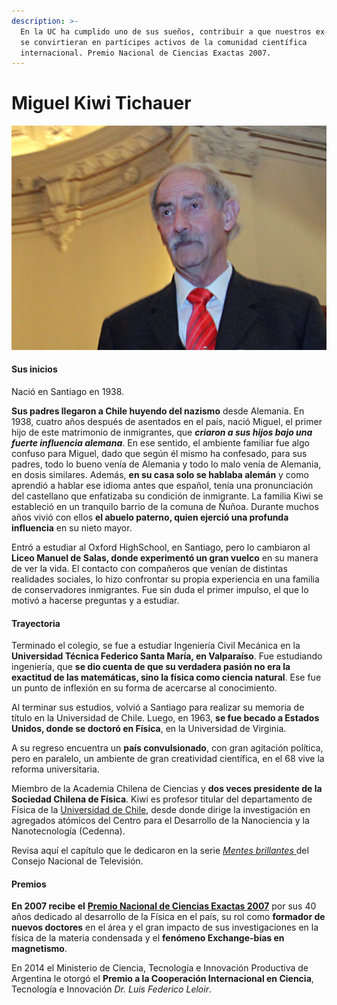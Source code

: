```yaml
---
description: >-
  En la UC ha cumplido uno de sus sueños, contribuir a que nuestros ex-alumnos
  se convirtieran en partícipes activos de la comunidad científica
  internacional. Premio Nacional de Ciencias Exactas 2007.
---
```


# Miguel Kiwi Tichauer

![Miguel Kiwi Tichauer. Foto: Banco de Im&#xE1;genes UC.](../../.gitbook/assets/kiwi.jpg)

#### Sus inicios

Nació en Santiago en 1938.

**Sus padres llegaron a Chile huyendo del nazismo** desde Alemania. En 1938, cuatro años después de asentados en el país, nació Miguel, el primer hijo de este matrimonio de inmigrantes, que _**criaron a sus hijos bajo una fuerte influencia alemana**_. En ese sentido, el ambiente familiar fue algo confuso para Miguel, dado que según él mismo ha confesado, para sus padres, todo lo bueno venía de Alemania y todo lo malo venía de Alemania, en dosis similares. Además, **en su casa solo se hablaba alemán** y como aprendió a hablar ese idioma antes que español, tenía una pronunciación del castellano que enfatizaba su condición de inmigrante. La familia Kiwi se estableció en un tranquilo barrio de la comuna de Ñuñoa. Durante muchos años vivió con ellos **el abuelo paterno, quien ejerció una profunda influencia** en su nieto mayor.

Entró a estudiar al Oxford HighSchool, en Santiago, pero lo cambiaron al **Liceo Manuel de Salas, donde experimentó un gran vuelco** en su manera de ver la vida. El contacto con compañeros que venían de distintas realidades sociales, lo hizo confrontar su propia experiencia en una familia de conservadores inmigrantes. Fue sin duda el primer impulso, el que lo motivó a hacerse preguntas y a estudiar.

#### Trayectoria

Terminado el colegio, se fue a estudiar Ingeniería Civil Mecánica en la **Universidad Técnica Federico Santa María, en Valparaíso**. Fue estudiando ingeniería, que **se dio cuenta de que su verdadera pasión no era la exactitud de las matemáticas, sino la física como ciencia natural**. Ese fue un punto de inflexión en su forma de acercarse al conocimiento.

Al terminar sus estudios, volvió a Santiago para realizar su memoria de título en la Universidad de Chile. Luego, en 1963, **se fue becado a Estados Unidos, donde se doctoró en Física**, en la Universidad de Virginia.

A su regreso encuentra un **país convulsionado**, con gran agitación política, pero en paralelo, un ambiente de gran creatividad científica, en el 68 vive la reforma universitaria.

Miembro de la Academia Chilena de Ciencias y **dos veces presidente de la Sociedad Chilena de Física**. Kiwi es profesor titular del departamento de Física de la [Universidad de Chile](http://www.uchile.cl/portal/presentacion/historia/grandes-figuras/premios-nacionales/ciencias-/116604/miguel-kiwi-tichauer), desde donde dirige la investigación en agregados atómicos del Centro para el Desarrollo de la Nanociencia y la Nanotecnología \(Cedenna\).

Revisa aquí el capítulo que le dedicaron en la serie [_Mentes brillantes_ ](https://infantil.cntv.cl/videos/miguel-kiwi)del Consejo Nacional de Televisión.

#### Premios

**En 2007 recibe el** [**Premio Nacional de Ciencias Exactas 2007**](https://www.cooperativa.cl/noticias/cultura/premios/premios-nacionales/miguel-kiwi-se-quedo-con-el-premio-nacional-de-ciencias-exactas-2007/2007-08-27/123002.html) por sus 40 años dedicado al desarrollo de la Física en el país, su rol como **formador de nuevos doctores** en el área y el gran impacto de sus investigaciones en la física de la materia condensada y el **fenómeno Exchange-bias en magnetismo**.

En 2014 el Ministerio de Ciencia, Tecnología e Innovación Productiva de Argentina le otorgó el **Premio a la Cooperación Internacional en Ciencia**, Tecnología e Innovación _Dr. Luis Federico Leloir_.


